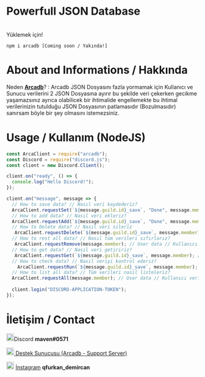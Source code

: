 # Powerfull JSON Database

<br>Yüklemek için!</br>

```
npm i arcadb [Coming soon / Yakında!]
```

# About and Informations / Hakkında

Neden <a href="https://github.com/maven0571/Arcadb">**Arcadb**</a>? : Arcadb JSON Dosyasını fazla yormamak için Kullanıcı ve Sunucu verilerini 2 JSON Dosyasına ayırır bu şekilde veri çekerken gecikme yaşamazsınız ayrıca olabilicek bir ihtimalide engellemekte bu ihtimal verilerinizin tutulduğu JSON Dosyasının patlamasıdır (Bozulmasıdır) sanırsam böyle bir şey olmasını istemezsiniz.

# Usage / Kullanım (NodeJS)

```js
const ArcaClient = require("arcadb");
const Discord = require("discord.js");
const client = new Discord.Client();

client.on("ready", () => {
  console.log("Hello Discord!");
});

client.on("message", message => {
  // How to save data? // Nasıl veri kaydederiz?
  ArcaClient.requestSet(`${message.guild.id}_save`, "Done", message.member); // User data // Kullanıcı verisi
  // How to add data? // Nasıl veri ekleriz?
  ArcaClient.requestAdd(`${message.guild.id}_save`, "Done", message.member); // User data // Kullanıcı verisi
  // How to Delete data? // Nasıl veri sileriz
   ArcaClient.requestDelete(`${message.guild.id}_save`, message.member); // User data // Kullanıcı verisi
  // How to rest all data? // Nasıl tüm verileri sıfırlarız?
   ArcaClient.requestRemove(message.member); // User data // Kullanıcı verisi
  // How to get data? // Nasıl veri getiririz?
   ArcaClient.requestGet(`${message.guild.id}_save`, message.member); // User data // Kullanıcı verisi
  // How to check data? // Nasıl veriyi kontrol ederiz?
    ArcaClient.requestRun(`${message.guild.id}_save`, message.member); // User data // Kullanıcı verisi
  // How to list all data? // Tüm verileri nasıl listeleriz?
  ArcaClient.requestAll(message.member); // User data // Kullanıcı verisi
  
  client.login("DISCORD-APPLICATION-TOKEN");
});
```

# İletişim / Contact

<img src="https://graviton.netlify.app/assets/discord.svg" width="20px">Discord **maven#0571**

<img src="https://graviton.netlify.app/assets/discord.svg" width="20px"><a href="https://discord.gg/z4rsGXb"> Destek Sunucusu (Arcadb - Support Server)</a>

<img src="https://www.instagram.com/static/images/ico/xxxhdpi_launcher.png/9fc4bab7565b.png" width="20px"> <a href="https://www.instagram.com/qfurkan_demircan/">İnstagram</a> **qfurkan_demircan**
